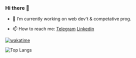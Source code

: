 ### Hi there 👋


- 🔭 I’m currently working on web dev't & competative prog.

- 📫 How to reach me: [Telegram](https://t.me/xeurek4) [Linkedin](https://www.linkedin.com/in/xeurek4/)



[![wakatime](https://wakatime.com/badge/user/a5057952-f0b6-4be6-a2ad-e96dfdd4a268.svg)](https://wakatime.com/@xeurek4)


![Top Langs](https://github-readme-stats.vercel.app/api/top-langs/?username=xeureka&layout=compact)
